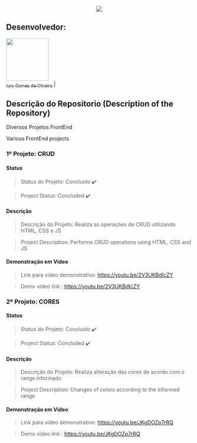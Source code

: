 <p align="center">
  <img src="https://github.com/iurygdeoliveira/Front-End/blob/master/Capa.jpg">
</p>

## Desenvolvedor:

[<img src="https://avatars3.githubusercontent.com/u/30157522?s=460&u=30d3397df3e4655b6fa8047ac27052569cf7db78&v=4" width=115><br><sub>Iury Gomes de Oliveira</sub>](https://github.com/iurygdeoliveira) |

## Descrição do Repositorio (Description of the Repository)

<p align="justify"> Diversos Projetos FrontEnd </p>
<p align="justify"> Various FrontEnd projects </p>

### 1º Projeto: CRUD

#### Status

> Status do Projeto: Concluido :heavy_check_mark:

> Project Status: Concluded :heavy_check_mark:

#### Descrição

> Descrição do Projeto: Realiza as operações de CRUD utilizando HTML, CSS e JS

> Project Description: Performs CRUD operations using HTML, CSS and JS

#### Demonstração em Vídeo

> Link para vídeo demonstrativo: https://youtu.be/2V3UKBdIcZY

> Demo video link : https://youtu.be/2V3UKBdIcZY

### 2º Projeto: CORES

#### Status

> Status do Projeto: Concluido :heavy_check_mark:

> Project Status: Concluded :heavy_check_mark:

#### Descrição

> Descrição do Projeto: Realiza alteração das cores de acordo com o range informado

> Project Description: Changes of colors according to the informed range

#### Demonstração em Vídeo

> Link para vídeo demonstrativo: https://youtu.be/JKgDOZp7rRQ

> Demo video link : https://youtu.be/JKgDOZp7rRQ
